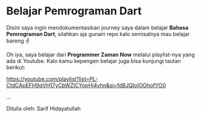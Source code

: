 # Belajar Pemrograman Dart

Disini saya ingin mendokumentasikan journey saya dalam belajar **Bahasa Pemrograman Dart**, silahkan aja gunain repo kalo semisalnya mau belajar bareng ✌️

Oh iya, saya belajar dari **Programmer Zaman Now** melalui playlist-nya yang ada di Youtube. Kalo kamu kepengen belajar juga bisa kunjungi tautan berikut:

https://youtube.com/playlist?list=PL-CtdCApEFH9qVH17yCbWZICYopHj4vhn&si=fdBJQIoIOOhofYO0

...

Ditulis oleh: Sarif Hidayatullah